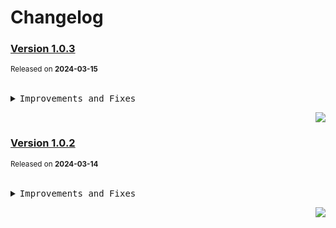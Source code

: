 <a name="readme-top"></a>

# Changelog

### [Version 1.0.3](https://github.com/arietta-studio/arietta-assets/compare/@arietta-studio/webfont-harmony-sans-sc@1.0.2...@arietta-studio/webfont-harmony-sans-sc@1.0.3)

<sup>Released on **2024-03-15**</sup>

<br/>

<details>
<summary><kbd>Improvements and Fixes</kbd></summary>

</details>

<div align="right">

[![](https://img.shields.io/badge/-BACK_TO_TOP-151515?style=flat-square)](#readme-top)

</div>

### [Version 1.0.2](https://github.com/arietta-studio/arietta-assets/compare/@arietta-studio/webfont-harmony-sans-sc@1.0.1...@arietta-studio/webfont-harmony-sans-sc@1.0.2)

<sup>Released on **2024-03-14**</sup>

<br/>

<details>
<summary><kbd>Improvements and Fixes</kbd></summary>

</details>

<div align="right">

[![](https://img.shields.io/badge/-BACK_TO_TOP-151515?style=flat-square)](#readme-top)

</div>
